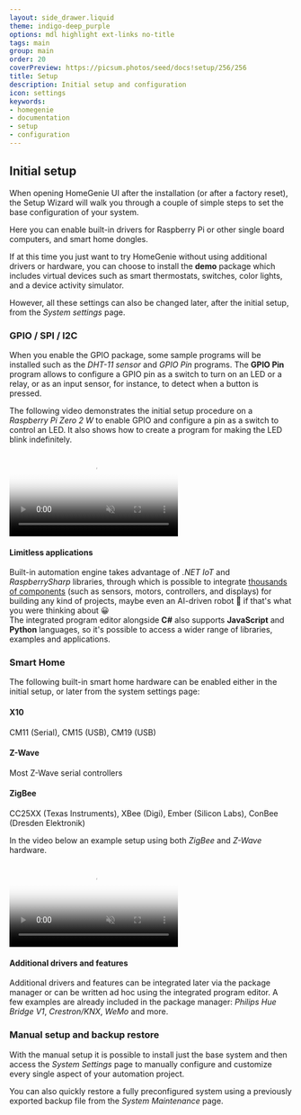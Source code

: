 ```yaml
---
layout: side_drawer.liquid
theme: indigo-deep_purple
options: mdl highlight ext-links no-title
tags: main
group: main
order: 20
coverPreview: https://picsum.photos/seed/docs!setup/256/256
title: Setup
description: Initial setup and configuration
icon: settings
keywords:
- homegenie
- documentation
- setup
- configuration
---
```



## Initial setup

When opening HomeGenie UI after the installation (or after a factory reset),
the Setup Wizard will walk you through a couple of simple steps to set the
base configuration of your system.

Here you can enable built-in drivers for Raspberry Pi or other single board computers,
and smart home dongles.

If at this time you just want to try HomeGenie without using additional drivers or
hardware, you can choose to install the **demo** package which includes virtual devices
such as smart thermostats, switches, color lights, and a device activity simulator.

However, all these settings can also be changed later, after the initial setup,
from the *System settings* page.





### GPIO / SPI / I2C

When you enable the GPIO package, some sample programs will be installed such as
the *DHT-11 sensor* and *GPIO Pin* programs.
The **GPIO Pin** program allows to configure a GPIO pin as a switch to turn on an LED
or a relay, or as an input sensor, for instance, to detect when a button is pressed.

The following video demonstrates the initial setup procedure on a *Raspberry Pi Zero 2 W*
to enable GPIO and configure a pin as a switch to control an LED. It also shows
how to create a program for making the LED blink indefinitely.

<div class="media-container">

  <video id="video1" src="images/homegenie_blink_02.m4v"
       controls muted
       poster="images/setup_wizard_rpi_blink.png"
       style="max-width:100%;"></video>

</div>
<script type="text/javascript">
const video= document.getElementById('video1');       
video.addEventListener('ended',function(){
    video.load();     
},false);
</script>



#### Limitless applications


Built-in automation engine takes advantage of *.NET IoT* and *RaspberrySharp* libraries,
through which is possible to integrate [thousands of components](https://github.com/dotnet/iot/blob/main/src/devices/README.md) (such as sensors,
motors, controllers, and displays) for building any kind of projects, maybe even an AI-driven
robot 🤖 if that's what you were thinking about 😀  
The integrated program editor alongside **C#** also supports **JavaScript** and
**Python** languages, so it's possible to access a wider range of libraries, examples and
applications.


### Smart Home

The following built-in smart home hardware can be enabled either in the initial setup, or later
from the system settings page:

#### X10

CM11 (Serial), CM15 (USB), CM19 (USB)

#### Z-Wave

Most Z-Wave serial controllers

#### ZigBee

CC25XX (Texas Instruments), XBee (Digi), Ember (Silicon Labs), ConBee (Dresden Elektronik)



In the video below an example setup using both *ZigBee* and *Z-Wave* hardware.


<div class="media-container">

  <video src="images/homegenie_setup_wizard.webm"
       controls muted
       poster="images/setup_wizard_03.png"
       style="max-width:100%;"></video>

</div>






#### Additional drivers and features

Additional drivers and features can be integrated later via the package manager
or can be written ad hoc using the integrated program editor.
A few examples are already included in the package manager: *Philips Hue Bridge V1*,
*Crestron/KNX*, *WeMo* and more.  


### Manual setup and backup restore

With the manual setup it is possible to install just the base system and then
access the *System Settings* page to manually configure and customize every
single aspect of your automation project.

You can also quickly restore a fully preconfigured system using a previously
exported backup file from the *System Maintenance* page.
